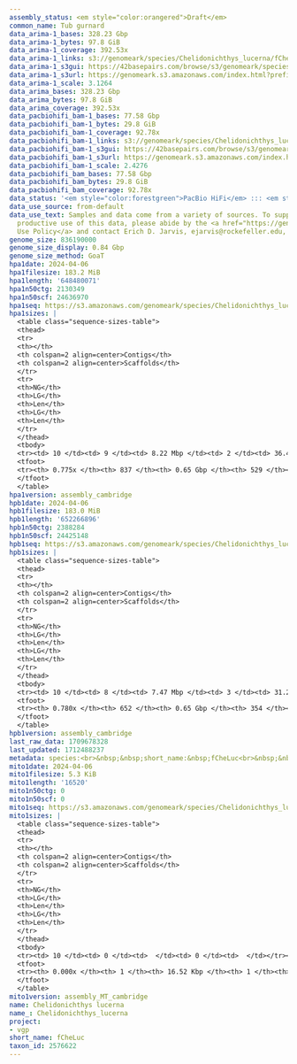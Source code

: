 ```yaml
---
assembly_status: <em style="color:orangered">Draft</em>
common_name: Tub gurnard
data_arima-1_bases: 328.23 Gbp
data_arima-1_bytes: 97.8 GiB
data_arima-1_coverage: 392.53x
data_arima-1_links: s3://genomeark/species/Chelidonichthys_lucerna/fCheLuc1/genomic_data/arima/<br>
data_arima-1_s3gui: https://42basepairs.com/browse/s3/genomeark/species/Chelidonichthys_lucerna/fCheLuc1/genomic_data/arima/
data_arima-1_s3url: https://genomeark.s3.amazonaws.com/index.html?prefix=species/Chelidonichthys_lucerna/fCheLuc1/genomic_data/arima/
data_arima-1_scale: 3.1264
data_arima_bases: 328.23 Gbp
data_arima_bytes: 97.8 GiB
data_arima_coverage: 392.53x
data_pacbiohifi_bam-1_bases: 77.58 Gbp
data_pacbiohifi_bam-1_bytes: 29.8 GiB
data_pacbiohifi_bam-1_coverage: 92.78x
data_pacbiohifi_bam-1_links: s3://genomeark/species/Chelidonichthys_lucerna/fCheLuc1/genomic_data/pacbio_hifi/<br>
data_pacbiohifi_bam-1_s3gui: https://42basepairs.com/browse/s3/genomeark/species/Chelidonichthys_lucerna/fCheLuc1/genomic_data/pacbio_hifi/
data_pacbiohifi_bam-1_s3url: https://genomeark.s3.amazonaws.com/index.html?prefix=species/Chelidonichthys_lucerna/fCheLuc1/genomic_data/pacbio_hifi/
data_pacbiohifi_bam-1_scale: 2.4276
data_pacbiohifi_bam_bases: 77.58 Gbp
data_pacbiohifi_bam_bytes: 29.8 GiB
data_pacbiohifi_bam_coverage: 92.78x
data_status: '<em style="color:forestgreen">PacBio HiFi</em> ::: <em style="color:forestgreen">Arima</em>'
data_use_source: from-default
data_use_text: Samples and data come from a variety of sources. To support fair and
  productive use of this data, please abide by the <a href="https://genome10k.soe.ucsc.edu/data-use-policies/">Data
  Use Policy</a> and contact Erich D. Jarvis, ejarvis@rockefeller.edu, with any questions.
genome_size: 836190000
genome_size_display: 0.84 Gbp
genome_size_method: GoaT
hpa1date: 2024-04-06
hpa1filesize: 183.2 MiB
hpa1length: '648480071'
hpa1n50ctg: 2130349
hpa1n50scf: 24636970
hpa1seq: https://s3.amazonaws.com/genomeark/species/Chelidonichthys_lucerna/fCheLuc1/assembly_cambridge/fCheLuc1.hap1.asm.20240406.fasta.gz
hpa1sizes: |
  <table class="sequence-sizes-table">
  <thead>
  <tr>
  <th></th>
  <th colspan=2 align=center>Contigs</th>
  <th colspan=2 align=center>Scaffolds</th>
  </tr>
  <tr>
  <th>NG</th>
  <th>LG</th>
  <th>Len</th>
  <th>LG</th>
  <th>Len</th>
  </tr>
  </thead>
  <tbody>
  <tr><td> 10 </td><td> 9 </td><td> 8.22 Mbp </td><td> 2 </td><td> 36.43 Mbp </td></tr><tr><td> 20 </td><td> 21 </td><td> 5.72 Mbp </td><td> 5 </td><td> 30.46 Mbp </td></tr><tr><td> 30 </td><td> 39 </td><td> 3.98 Mbp </td><td> 8 </td><td> 29.45 Mbp </td></tr><tr><td> 40 </td><td> 63 </td><td> 2.97 Mbp </td><td> 10 </td><td> 27.99 Mbp </td></tr><tr style="background-color:#cccccc;"><td> 50 </td><td> 95 </td><td style="background-color:#88ff88;"> 2.13 Mbp </td><td> 14 </td><td style="background-color:#88ff88;"> 24.64 Mbp </td></tr><tr><td> 60 </td><td> 143 </td><td> 1.44 Mbp </td><td> 17 </td><td> 22.76 Mbp </td></tr><tr><td> 70 </td><td> 217 </td><td> 0.84 Mbp </td><td> 21 </td><td> 19.05 Mbp </td></tr><tr><td> 80 </td><td> 0 </td><td>  </td><td> 0 </td><td>  </td></tr><tr><td> 90 </td><td> 0 </td><td>  </td><td> 0 </td><td>  </td></tr><tr><td> 100 </td><td> 0 </td><td>  </td><td> 0 </td><td>  </td></tr></tbody>
  <tfoot>
  <tr><th> 0.775x </th><th> 837 </th><th> 0.65 Gbp </th><th> 529 </th><th> 0.65 Gbp </th></tr>
  </tfoot>
  </table>
hpa1version: assembly_cambridge
hpb1date: 2024-04-06
hpb1filesize: 183.0 MiB
hpb1length: '652266896'
hpb1n50ctg: 2388284
hpb1n50scf: 24425148
hpb1seq: https://s3.amazonaws.com/genomeark/species/Chelidonichthys_lucerna/fCheLuc1/assembly_cambridge/fCheLuc1.hap2.asm.20240406.fasta.gz
hpb1sizes: |
  <table class="sequence-sizes-table">
  <thead>
  <tr>
  <th></th>
  <th colspan=2 align=center>Contigs</th>
  <th colspan=2 align=center>Scaffolds</th>
  </tr>
  <tr>
  <th>NG</th>
  <th>LG</th>
  <th>Len</th>
  <th>LG</th>
  <th>Len</th>
  </tr>
  </thead>
  <tbody>
  <tr><td> 10 </td><td> 8 </td><td> 7.47 Mbp </td><td> 3 </td><td> 31.22 Mbp </td></tr><tr><td> 20 </td><td> 21 </td><td> 6.17 Mbp </td><td> 6 </td><td> 29.87 Mbp </td></tr><tr><td> 30 </td><td> 38 </td><td> 4.12 Mbp </td><td> 9 </td><td> 28.37 Mbp </td></tr><tr><td> 40 </td><td> 60 </td><td> 3.35 Mbp </td><td> 12 </td><td> 27.26 Mbp </td></tr><tr style="background-color:#cccccc;"><td> 50 </td><td> 90 </td><td style="background-color:#88ff88;"> 2.39 Mbp </td><td> 15 </td><td style="background-color:#88ff88;"> 24.43 Mbp </td></tr><tr><td> 60 </td><td> 133 </td><td> 1.54 Mbp </td><td> 18 </td><td> 23.06 Mbp </td></tr><tr><td> 70 </td><td> 204 </td><td> 0.84 Mbp </td><td> 22 </td><td> 19.27 Mbp </td></tr><tr><td> 80 </td><td> 0 </td><td>  </td><td> 0 </td><td>  </td></tr><tr><td> 90 </td><td> 0 </td><td>  </td><td> 0 </td><td>  </td></tr><tr><td> 100 </td><td> 0 </td><td>  </td><td> 0 </td><td>  </td></tr></tbody>
  <tfoot>
  <tr><th> 0.780x </th><th> 652 </th><th> 0.65 Gbp </th><th> 354 </th><th> 0.65 Gbp </th></tr>
  </tfoot>
  </table>
hpb1version: assembly_cambridge
last_raw_data: 1709678328
last_updated: 1712488237
metadata: species:<br>&nbsp;&nbsp;short_name:&nbsp;fCheLuc<br>&nbsp;&nbsp;name:&nbsp;Chelidonichthys&nbsp;lucerna<br>&nbsp;&nbsp;taxon_id:&nbsp;2576622<br>&nbsp;&nbsp;common_name:&nbsp;Tub&nbsp;gurnard<br>&nbsp;&nbsp;order:<br>&nbsp;&nbsp;&nbsp;&nbsp;name:&nbsp;Scorpaeniformes<br>&nbsp;&nbsp;family:<br>&nbsp;&nbsp;&nbsp;&nbsp;name:&nbsp;Triglidae<br>&nbsp;&nbsp;individuals:<br>&nbsp;&nbsp;&nbsp;&nbsp;-&nbsp;short_name:&nbsp;fCheLuc1<br>&nbsp;&nbsp;&nbsp;&nbsp;&nbsp;&nbsp;biosample_id:&nbsp;SAMEA112765707<br>&nbsp;&nbsp;&nbsp;&nbsp;&nbsp;&nbsp;sex:<br>&nbsp;&nbsp;genome_size:&nbsp;836190000<br>&nbsp;&nbsp;genome_size_method:&nbsp;GoaT<br>&nbsp;&nbsp;project:&nbsp;[&nbsp;vgp&nbsp;]<br>
mito1date: 2024-04-06
mito1filesize: 5.3 KiB
mito1length: '16520'
mito1n50ctg: 0
mito1n50scf: 0
mito1seq: https://s3.amazonaws.com/genomeark/species/Chelidonichthys_lucerna/fCheLuc1/assembly_MT_cambridge/fCheLuc1.MT.20240406.fasta.gz
mito1sizes: |
  <table class="sequence-sizes-table">
  <thead>
  <tr>
  <th></th>
  <th colspan=2 align=center>Contigs</th>
  <th colspan=2 align=center>Scaffolds</th>
  </tr>
  <tr>
  <th>NG</th>
  <th>LG</th>
  <th>Len</th>
  <th>LG</th>
  <th>Len</th>
  </tr>
  </thead>
  <tbody>
  <tr><td> 10 </td><td> 0 </td><td>  </td><td> 0 </td><td>  </td></tr><tr><td> 20 </td><td> 0 </td><td>  </td><td> 0 </td><td>  </td></tr><tr><td> 30 </td><td> 0 </td><td>  </td><td> 0 </td><td>  </td></tr><tr><td> 40 </td><td> 0 </td><td>  </td><td> 0 </td><td>  </td></tr><tr style="background-color:#cccccc;"><td> 50 </td><td> 0 </td><td style="background-color:#ff8888;">  </td><td> 0 </td><td style="background-color:#ff8888;">  </td></tr><tr><td> 60 </td><td> 0 </td><td>  </td><td> 0 </td><td>  </td></tr><tr><td> 70 </td><td> 0 </td><td>  </td><td> 0 </td><td>  </td></tr><tr><td> 80 </td><td> 0 </td><td>  </td><td> 0 </td><td>  </td></tr><tr><td> 90 </td><td> 0 </td><td>  </td><td> 0 </td><td>  </td></tr><tr><td> 100 </td><td> 0 </td><td>  </td><td> 0 </td><td>  </td></tr></tbody>
  <tfoot>
  <tr><th> 0.000x </th><th> 1 </th><th> 16.52 Kbp </th><th> 1 </th><th> 16.52 Kbp </th></tr>
  </tfoot>
  </table>
mito1version: assembly_MT_cambridge
name: Chelidonichthys lucerna
name_: Chelidonichthys_lucerna
project:
- vgp
short_name: fCheLuc
taxon_id: 2576622
---
```

